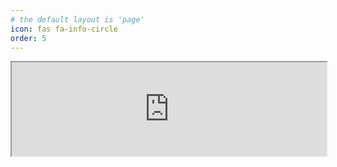 ```yaml
---
# the default layout is 'page'
icon: fas fa-info-circle
order: 5
---
```

<iframe src="https://pewu.github.io/topola-viewer/#/view?gen=0&indi=I1&url=https%3A%2F%2Fcloud.jogjakota.go.id%2Fs%2FtNGqrDCQPJYgSpk%2Fdownload%3Fpath%3D%252F%26files%3Dbani_idris.ged" width="100%" id="Iframe">
</iframe>

<script>
    //  Adjust the iframe height to exactly as much as required by the content
    var frame = document.getElementById("Iframe");
    frame.onload = function() {
      // add extra 50 pixels - in reality need just a bit more 
      frame.style.height = (50+frame.contentWindow.document.body.scrollHeight) + 'px';
      // not sure if this is really required. 
      // set the width of the iframe as the width of the iframe content
      frame.style.width = frame.contentWindow.document.body.scrollWidth+'px';  
    }
</script>